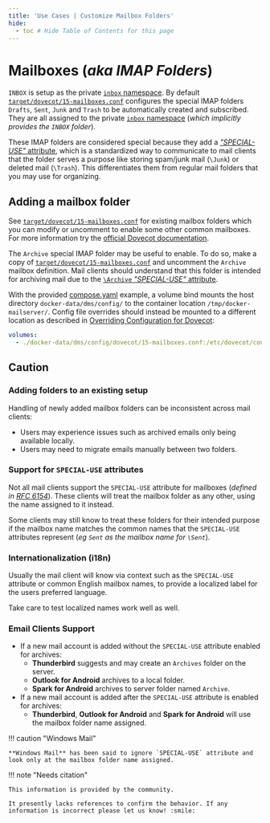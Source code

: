 ```yaml
---
title: 'Use Cases | Customize Mailbox Folders'
hide:
  - toc # Hide Table of Contents for this page
---
```


# Mailboxes (_aka IMAP Folders_)

`INBOX` is setup as the private [`inbox` namespace][dovecot-docs-namespaces]. By default [`target/dovecot/15-mailboxes.conf`][github-config-dovecot-mailboxes] configures the special IMAP folders `Drafts`, `Sent`, `Junk` and `Trash` to be automatically created and subscribed. They are all assigned to the private [`inbox` namespace][dovecot-docs-namespaces] (_which implicitly provides the `INBOX` folder_).

These IMAP folders are considered special because they add a [_"SPECIAL-USE"_ attribute][rfc-6154], which is a standardized way to communicate to mail clients that the folder serves a purpose like storing spam/junk mail (`\Junk`) or deleted mail (`\Trash`). This differentiates them from regular mail folders that you may use for organizing.

## Adding a mailbox folder

See [`target/dovecot/15-mailboxes.conf`][github-config-dovecot-mailboxes] for existing mailbox folders which you can modify or uncomment to enable some other common mailboxes. For more information try the [official Dovecot documentation][dovecot-docs-mailboxes].

The `Archive` special IMAP folder may be useful to enable. To do so, make a copy of [`target/dovecot/15-mailboxes.conf`][github-config-dovecot-mailboxes] and uncomment the `Archive` mailbox definition. Mail clients should understand that this folder is intended for archiving mail due to the [`\Archive` _"SPECIAL-USE"_ attribute][rfc-6154].

With the provided [compose.yaml][github-config-dockercompose] example, a volume bind mounts the host directory `docker-data/dms/config/` to the container location `/tmp/docker-mailserver/`. Config file overrides should instead be mounted to a different location as described in [Overriding Configuration for Dovecot][docs-config-overrides-dovecot]:

```yaml
volumes:
  - ./docker-data/dms/config/dovecot/15-mailboxes.conf:/etc/dovecot/conf.d/15-mailboxes.conf:ro
```

## Caution

### Adding folders to an existing setup

Handling of newly added mailbox folders can be inconsistent across mail clients:

- Users may experience issues such as archived emails only being available locally.
- Users may need to migrate emails manually between two folders.

### Support for `SPECIAL-USE` attributes

Not all mail clients support the `SPECIAL-USE` attribute for mailboxes (_defined in [RFC 6154][rfc-6154]_). These clients will treat the mailbox folder as any other, using the name assigned to it instead.

Some clients may still know to treat these folders for their intended purpose if the mailbox name matches the common names that the `SPECIAL-USE` attributes represent (_eg `Sent` as the mailbox name for `\Sent`_).

### Internationalization (i18n)

Usually the mail client will know via context such as the `SPECIAL-USE` attribute or common English mailbox names, to provide a localized label for the users preferred language.

Take care to test localized names work well as well.

### Email Clients Support

- If a new mail account is added without the `SPECIAL-USE` attribute enabled for archives:
    - **Thunderbird** suggests and may create an `Archives` folder on the server.
    - **Outlook for Android** archives to a local folder.
    - **Spark for Android** archives to server folder named `Archive`.
- If a new mail account is added after the `SPECIAL-USE` attribute is enabled for archives:
    - **Thunderbird**, **Outlook for Android** and **Spark for Android** will use the mailbox folder name assigned.

!!! caution "Windows Mail"

    **Windows Mail** has been said to ignore `SPECIAL-USE` attribute and look only at the mailbox folder name assigned.

!!! note "Needs citation"

    This information is provided by the community.

    It presently lacks references to confirm the behavior. If any information is incorrect please let us know! :smile:


[docs-config-overrides-dovecot]: ../../config/advanced/override-defaults/dovecot.md#override-configuration
[github-config-dockercompose]: https://github.com/docker-mailserver/docker-mailserver/blob/master/compose.yaml
[github-config-dovecot-mailboxes]: https://github.com/docker-mailserver/docker-mailserver/blob/master/target/dovecot/15-mailboxes.conf
[dovecot-docs-namespaces]: https://doc.dovecot.org/configuration_manual/namespace/#namespace-inbox
[dovecot-docs-mailboxes]: https://doc.dovecot.org/configuration_manual/namespace/#mailbox-settings
[rfc-6154]: https://datatracker.ietf.org/doc/html/rfc6154
